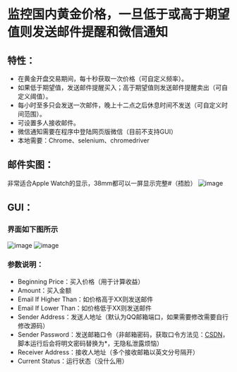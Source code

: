 # 监控国内黄金价格，一旦低于或高于期望值则发送邮件提醒和微信通知
## 特性：
* 在黄金开盘交易期间，每十秒获取一次价格（可自定义频率）。
* 如果低于期望值，发送邮件提醒买入；高于期望值则发送邮件提醒卖出（可自定义阈值）。
* 每小时至多只会发送一次邮件，晚上十二点之后休息时间不发送（可自定义时间范围）。
* 可设置多人接收邮件。
* 微信通知需要在程序中登陆网页版微信（目前不支持GUI）
* 本地需要：Chrome、selenium、chromedriver
## 邮件实图：
非常适合Apple Watch的显示，38mm都可以一屏显示完整#（捂脸）
![image](https://user-images.githubusercontent.com/27627484/42225981-68ba612a-7f10-11e8-9b86-207d17de8a89.png)
## GUI：
### 界面如下图所示
![image](https://user-images.githubusercontent.com/27627484/44244358-30fa1780-a206-11e8-9b96-23abc6fad413.png)
![image](https://user-images.githubusercontent.com/27627484/44244337-0740f080-a206-11e8-964a-5eace0d665d3.png)
### 参数说明：
* Beginning Price：买入价格（用于计算收益）
* Amount：买入金额
* Email If Higher Than：如价格高于XX则发送邮件
* Email If Lower Than：如价格低于XX则发送邮件
* Sender Address：发送人地址（默认为QQ邮箱端口，如果需要修改需要自行修改源码）
* Sender Password：发送邮箱口令（非邮箱密码，获取口令方法见：[CSDN](https://blog.csdn.net/xxzhangx/article/details/76757817)，脚本运行后会将明文密码替换为\*，无隐私泄露烦恼）
* Receiver Address：接收人地址（多个接收邮箱以英文分号隔开）
* Current Status：运行状态（没什么用）
